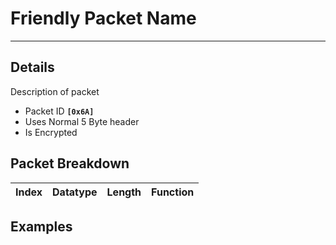 # Friendly Packet Name #

---


## Details ##

Description of packet
  * Packet ID **`[0x6A]`**
  * Uses Normal 5 Byte header
  * Is Encrypted

## Packet Breakdown ##
| Index | Datatype | Length | Function |
|:------|:---------|:-------|:---------|

## Examples ##